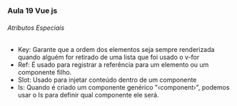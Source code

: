 ### Aula 19 Vue js
###### Atributos Especiais
<ul>
    <li>Key: Garante que a ordem dos elementos seja sempre renderizada quando alguém for retirado de uma lista que foi usado o v-for</li>
    <li>Ref: É usado para registrar a referência para um elemento ou um componente filho.</li>
    <li>Slot: Usado para injetar conteúdo dentro de um componente</li>
    <li>Is: Quando é criado um componente genérico "&lsaquo;component&rsaquo;", podemos usar o Is para definir qual componente ele será.</li>
</ul>